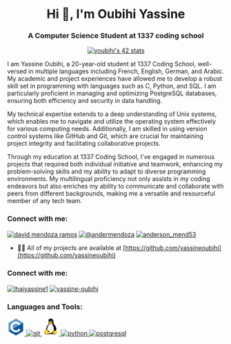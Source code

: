 <h1 align="center">Hi 👋, I'm Oubihi Yassine</h1>
<h3 align="center">A Computer Science Student at 1337 coding school</h3>
<p align="center">
    <a href="https://github.com/oakoudad/badge42">
        <img src="https://badge.mediaplus.ma/greenbinary/youbihi" alt="youbihi's 42 stats" />
    </a>
</p>
<p>
I am Yassine Oubihi, a 20-year-old student at 1337 Coding School, well-versed in multiple languages including French, English, German, and Arabic. My academic and project experiences have allowed me to develop a robust skill set in programming with languages such as C, Python, and SQL. I am particularly proficient in managing and optimizing PostgreSQL databases, ensuring both efficiency and security in data handling.

My technical expertise extends to a deep understanding of Unix systems, which enables me to navigate and utilize the operating system effectively for various computing needs. Additionally, I am skilled in using version control systems like GitHub and Git, which are crucial for maintaining project integrity and facilitating collaborative projects.

Through my education at 1337 Coding School, I've engaged in numerous projects that required both individual initiative and teamwork, enhancing my problem-solving skills and my ability to adapt to diverse programming environments. My multilingual proficiency not only assists in my coding endeavors but also enriches my ability to communicate and collaborate with peers from different backgrounds, making me a versatile and resourceful member of any tech team.
</p>

<h3 align="left">Connect with me:</h3>
<p align="left">
<a href="https://www.linkedin.com/in/yassine-oubihi/" target="blank"><img align="center" src="https://raw.githubusercontent.com/rahuldkjain/github-profile-readme-generator/master/src/images/icons/Social/linked-in-alt.svg" alt="david mendoza ramos" height="30" width="40" /></a>
<a href="https://twitter.com/yassineoubihi4" target="blank"><img align="center" src="https://raw.githubusercontent.com/rahuldkjain/github-profile-readme-generator/master/src/images/icons/Social/twitter.svg" alt="@andermendoza" height="30" width="40" /></a>
<a href="https://www.instagram.com/youbihi741/" target="blank"><img align="center" src="https://raw.githubusercontent.com/rahuldkjain/github-profile-readme-generator/master/src/images/icons/Social/instagram.svg" alt="anderson_mend53" height="30" width="40" /></a>
</p>

- 👨‍💻 All of my projects are available at [https://github.com/yassineoubihi](https://github.com/yassineoubihi)

<h3 align="left">Connect with me:</h3>
<p align="left">
<a href="https://twitter.com/lhajyassine1" target="blank"><img align="center" src="https://raw.githubusercontent.com/rahuldkjain/github-profile-readme-generator/master/src/images/icons/Social/twitter.svg" alt="lhajyassine1" height="30" width="40" /></a>
<a href="https://linkedin.com/in/yassine-oubihi" target="blank"><img align="center" src="https://raw.githubusercontent.com/rahuldkjain/github-profile-readme-generator/master/src/images/icons/Social/linked-in-alt.svg" alt="yassine-oubihi" height="30" width="40" /></a>
</p>

<h3 align="left">Languages and Tools:</h3>
<p align="left"> <a href="https://www.cprogramming.com/" target="_blank" rel="noreferrer"> <img src="https://raw.githubusercontent.com/devicons/devicon/master/icons/c/c-original.svg" alt="c" width="40" height="40"/> </a> <a href="https://git-scm.com/" target="_blank" rel="noreferrer"> <img src="https://www.vectorlogo.zone/logos/git-scm/git-scm-icon.svg" alt="git" width="40" height="40"/> </a> <a href="https://www.linux.org/" target="_blank" rel="noreferrer"> <img src="https://raw.githubusercontent.com/devicons/devicon/master/icons/linux/linux-original.svg" alt="linux" width="40" height="40"/> </a> <a href="https://www.python.org/" target="_blank" rel="noreferrer"> <img src="https://s3.dualstack.us-east-2.amazonaws.com/pythondotorg-assets/media/community/logos/python-logo-only.png" alt="python" width="40" height="40"/> </a><a href="https://www.postgresql.org/" target="_blank" rel="noreferrer"> <img src="https://static-00.iconduck.com/assets.00/postgresql-icon-497x512-at6qw0yb.png" alt="postgresql" width="40" height="40"/> </a></p>
